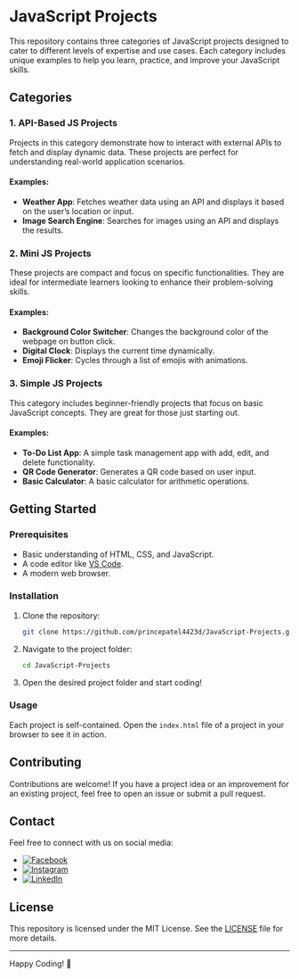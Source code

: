 # JavaScript Projects

This repository contains three categories of JavaScript projects designed to cater to different levels of expertise and use cases. Each category includes unique examples to help you learn, practice, and improve your JavaScript skills.

## Categories

### 1. API-Based JS Projects
Projects in this category demonstrate how to interact with external APIs to fetch and display dynamic data. These projects are perfect for understanding real-world application scenarios.

#### Examples:
- **Weather App**: Fetches weather data using an API and displays it based on the user’s location or input.
- **Image Search Engine**: Searches for images using an API and displays the results.

### 2. Mini JS Projects
These projects are compact and focus on specific functionalities. They are ideal for intermediate learners looking to enhance their problem-solving skills.

#### Examples:
- **Background Color Switcher**: Changes the background color of the webpage on button click.
- **Digital Clock**: Displays the current time dynamically.
- **Emoji Flicker**: Cycles through a list of emojis with animations.

### 3. Simple JS Projects
This category includes beginner-friendly projects that focus on basic JavaScript concepts. They are great for those just starting out.

#### Examples:
- **To-Do List App**: A simple task management app with add, edit, and delete functionality.
- **QR Code Generator**: Generates a QR code based on user input.
- **Basic Calculator**: A basic calculator for arithmetic operations.

## Getting Started

### Prerequisites
- Basic understanding of HTML, CSS, and JavaScript.
- A code editor like [VS Code](https://code.visualstudio.com/).
- A modern web browser.

### Installation
1. Clone the repository:
   ```bash
   git clone https://github.com/princepatel4423d/JavaScript-Projects.git
   ```
2. Navigate to the project folder:
   ```bash
   cd JavaScript-Projects
   ```
3. Open the desired project folder and start coding!

### Usage
Each project is self-contained. Open the `index.html` file of a project in your browser to see it in action.

## Contributing
Contributions are welcome! If you have a project idea or an improvement for an existing project, feel free to open an issue or submit a pull request.

## Contact
Feel free to connect with us on social media:

- [![Facebook](https://img.shields.io/badge/Facebook-%231877F2.svg?logo=Facebook&logoColor=white)](https://facebook.com/princepatel4423d) 
- [![Instagram](https://img.shields.io/badge/Instagram-%23E4405F.svg?logo=Instagram&logoColor=white)](https://instagram.com/_iamprincepatel_) 
- [![LinkedIn](https://img.shields.io/badge/LinkedIn-%230077B5.svg?logo=linkedin&logoColor=white)](https://linkedin.com/in/princepatel4423d)

## License
This repository is licensed under the MIT License. See the [LICENSE](LICENSE) file for more details.

---

Happy Coding! 🎉
